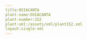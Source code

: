 ```yaml
---
title:OXIACANTA
plant-name:OXIACANTA
plant-number:152
plant-xml:/assets/xml/plant152.xml
layout:single-xml
---
```

